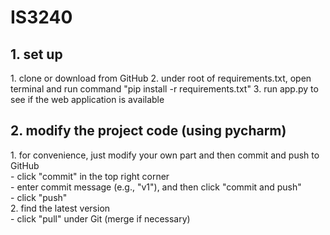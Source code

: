 # IS3240
<h2>1. set up</h2>
1. clone or download from GitHub
2. under root of requirements.txt, open terminal and run command "pip install -r requirements.txt"
3. run app.py to see if the web application is available

<h2>2. modify the project code (using pycharm)</h2>
1. for convenience, just modify your own part and then commit and push to GitHub
<br>
- click "commit" in the top right corner 
<br>
- enter commit message (e.g., "v1"), and then click "commit and push"
<br>
- click "push"
<br>
2. find the latest version
<br>
- click "pull" under Git (merge if necessary)
